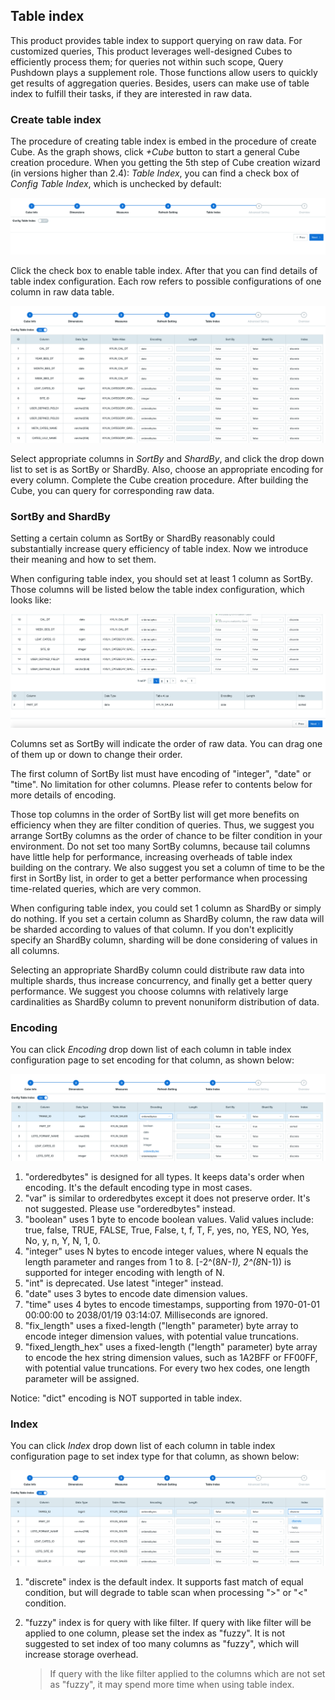 ## Table index

This product provides table index to support querying on raw data. For customized queries, This product leverages well-designed Cubes to efficiently process them; for queries not within such scope, Query Pushdown plays a supplement role. Those functions allow users to quickly get results of aggregation queries. Besides, users can make use of table index to fulfill their tasks, if they are interested in raw data. 

### Create table index

The procedure of creating table index is embed in the procedure of create Cube. As the graph shows, click *+Cube* button to start a general Cube creation procedure. When you getting the 5th step of Cube creation wizard (in versions higher than 2.4): *Table Index*, you can find a check box of *Config Table Index*, which is unchecked by default: 

![](images/table_index/table_index_disable.png)

Click the check box to enable table index. After that you can find details of table index configuration. Each row refers to possible configurations of one column in raw data table. 

![](images/table_index/table_index_enable.png)

Select appropriate columns in *SortBy* and *ShardBy*, and click the drop down list to set is as SortBy or ShardBy. Also, choose an appropriate encoding for every column. Complete the Cube creation procedure. After building the Cube, you can query for corresponding raw data. 

### SortBy and ShardBy

Setting a certain column as SortBy or ShardBy reasonably could substantially increase query efficiency of table index. Now we introduce their meaning and how to set them. 

When configuring table index, you should set at least 1 column as SortBy. Those columns will be listed below the table index configuration, which looks like: 

![](images/table_index/table_index_sortby.png)

Columns set as SortBy will indicate the order of raw data. You can drag one of them up or down to change their order. 

The first column of SortBy list must have encoding of "integer", "date" or "time". No limitation for other columns. Please refer to contents below for more details of encoding. 

Those top columns in the order of SortBy list will get more benefits on efficiency when they are filter condition of queries. Thus, we suggest you arrange SortBy columns as the order of chance to be filter condition in your environment. Do not set too many SortBy columns, because tail columns have little help for performance, increasing overheads of table index building on the contrary. We also suggest you set a column of time to be the first in SortBy list, in order to get a better performance when processing time-related queries, which are very common. 

When configuring table index, you could set 1 column as ShardBy or simply do nothing. If you set a certain column as ShardBy column, the raw data will be sharded according to values of that column. If you don't explicitly specify an ShardBy column, sharding will be done considering of values in all columns. 

Selecting an appropriate ShardBy column could distribute raw data into multiple shards, thus increase concurrency, and finally get a better query performance. We suggest you choose columns with relatively large cardinalities as ShardBy column to prevent nonuniform distribution of data. 

### Encoding

You can click *Encoding* drop down list of each column in table index configuration page to set encoding for that column, as shown below: 

![](images/table_index/table_index_encode.png)


1. "orderedbytes" is designed for all types. It keeps data's order when encoding. It's the default encoding type in most cases.
2. "var" is similar to orderedbytes except it does not preserve order. It's not suggested. Please use "orderedbytes" instead.
3. "boolean" uses 1 byte to encode boolean values. Valid values include: true, false, TRUE, FALSE, True, False, t, f, T, F, yes, no, YES, NO, Yes, No, y, n, Y, N, 1, 0. 
4. "integer" uses N bytes to encode integer values, where N equals the length parameter and ranges from 1 to 8. [-2^(8*N-1), 2^(8*N-1)) is supported for integer encoding with length of N. 
5. "int" is deprecated. Use latest "integer" instead. 
6. "date" uses 3 bytes to encode date dimension values. 
7. "time" uses 4 bytes to encode timestamps, supporting from 1970-01-01 00:00:00 to 2038/01/19 03:14:07. Milliseconds are ignored. 
8. "fix_length" uses a fixed-length ("length" parameter) byte array to encode integer dimension values, with potential value truncations. 
9. "fixed_length_hex" uses a fixed-length ("length" parameter) byte array to encode the hex string dimension values, such as 1A2BFF or FF00FF, with potential value truncations. For every two hex codes, one length parameter will be assigned. 

Notice: "dict" encoding is NOT supported in table index.

### Index

You can click *Index* drop down list of each column in table index configuration page to set index type for that column, as shown below: 

![](images/table_index/table_index_index.png)

1. "discrete" index is the default index. It supports fast match of equal condition, but will degrade to table scan when processing ">" or "<" condition. 

2. "fuzzy" index is for query with like filter. If query with like filter will be applied to one column, please set the index as "fuzzy". It is not suggested to set index of too many columns as "fuzzy", which will increase storage overhead. 

   > If query with the like filter applied to the columns which are not set as "fuzzy", it may spend more time when using table index.

